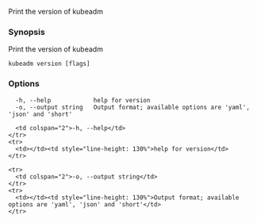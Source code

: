 
Print the version of kubeadm

### Synopsis

Print the version of kubeadm

```
kubeadm version [flags]
```

### Options

```
  -h, --help            help for version
  -o, --output string   Output format; available options are 'yaml', 'json' and 'short'
```

>
      <td colspan="2">-h, --help</td>
    </tr>
    <tr>
      <td></td><td style="line-height: 130%">help for version</td>
    </tr>

    <tr>
      <td colspan="2">-o, --output string</td>
    </tr>
    <tr>
      <td></td><td style="line-height: 130%">Output format; available options are 'yaml', 'json' and 'short'</td>
    </tr>

  </tbody>
</table>



